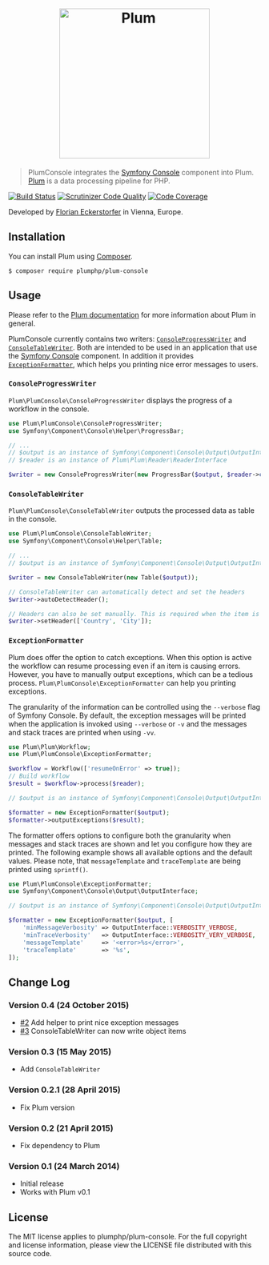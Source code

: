 <h1 align="center">
    <img src="http://cdn.florian.ec/plum-logo.svg" alt="Plum" width="300">
</h1>

> PlumConsole integrates the [Symfony Console](http://symfony.com/doc/current/components/console/introduction.html)
component into Plum. [Plum](https://github.com/plumphp/plum) is a data processing pipeline for PHP.

[![Build Status](https://travis-ci.org/plumphp/plum-console.svg?branch=master)](https://travis-ci.org/plumphp/plum-console)
[![Scrutinizer Code Quality](https://scrutinizer-ci.com/g/plumphp/plum-console/badges/quality-score.png?b=master)](https://scrutinizer-ci.com/g/plumphp/plum-console/?branch=master)
[![Code Coverage](https://scrutinizer-ci.com/g/plumphp/plum-console/badges/coverage.png?b=master)](https://scrutinizer-ci.com/g/plumphp/plum-console/?branch=master)

Developed by [Florian Eckerstorfer](https://florian.ec) in Vienna, Europe.


Installation
------------

You can install Plum using [Composer](http://getcomposer.org).

```shell
$ composer require plumphp/plum-console
```


Usage
-----

Please refer to the [Plum documentation](https://github.com/plumphp/plum/blob/master/docs/index.md) for more
information about Plum in general.

PlumConsole currently contains two writers: [`ConsoleProgressWriter`](#consoleprogresswriter) and 
[`ConsoleTableWriter`](#consoletablewriter). Both are intended to be used in an application that use the
[Symfony Console](http://symfony.com/doc/current/components/console/introduction.html) component. In addition it
provides [`ExceptionFormatter`](#exceptionformatter), which helps you printing nice error messages to users.

### `ConsoleProgressWriter`

`Plum\PlumConsole\ConsoleProgressWriter` displays the progress of a workflow in the console.

```php
use Plum\PlumConsole\ConsoleProgressWriter;
use Symfony\Component\Console\Helper\ProgressBar;

// ...
// $output is an instance of Symfony\Component\Console\Output\OutputInterface
// $reader is an instance of Plum\Plum\Reader\ReaderInterface

$writer = new ConsoleProgressWriter(new ProgressBar($output, $reader->count()));
```

### `ConsoleTableWriter`

`Plum\PlumConsole\ConsoleTableWriter` outputs the processed data as table in the console.

```php
use Plum\PlumConsole\ConsoleTableWriter;
use Symfony\Component\Console\Helper\Table;

// ...
// $output is an instance of Symfony\Component\Console\Output\OutputInterface

$writer = new ConsoleTableWriter(new Table($output));

// ConsoleTableWriter can automatically detect and set the headers
$writer->autoDetectHeader();

// Headers can also be set manually. This is required when the item is an object
$writer->setHeader(['Country', 'City']);
```


### `ExceptionFormatter`

Plum does offer the option to catch exceptions. When this option is active the workflow can resume processing even if
an item is causing errors. However, you have to manually output exceptions, which can be a tedious process.
`Plum\PlumConsole\ExceptionFormatter` can help you printing exceptions.

The granularity of the information can be controlled using the `--verbose` flag of Symfony Console. By default, the
exception messages will be printed when the application is invoked using `--verbose` or `-v` and the messages and
stack traces are printed when using `-vv`.

```php
use Plum\Plum\Workflow;
use Plum\PlumConsole\ExceptionFormatter;

$workflow = Workflow(['resumeOnError' => true]);
// Build workflow
$result = $workflow->process($reader);

// $output is an instance of Symfony\Component\Console\Output\OutputInterface

$formatter = new ExceptionFormatter($output);
$formatter->outputExceptions($result);
```

The formatter offers options to configure both the granularity when messages and stack traces are shown and let you
configure how they are printed. The following example shows all available options and the default values. Please note,
that `messageTemplate` and `traceTemplate` are being printed using `sprintf()`.

```php
use Plum\PlumConsole\ExceptionFormatter;
use Symfony\Component\Console\Output\OutputInterface;

// $output is an instance of Symfony\Component\Console\Output\OutputInterface 

$formatter = new ExceptionFormatter($output, [
    'minMessageVerbosity' => OutputInterface::VERBOSITY_VERBOSE,
    'minTraceVerbosity'   => OutputInterface::VERBOSITY_VERY_VERBOSE,
    'messageTemplate'     => '<error>%s</error>',
    'traceTemplate'       => '%s',
]);
```


Change Log
----------

### Version 0.4 (24 October 2015)

- [#2](https://github.com/plumphp/plum-console/pull/2) Add helper to print nice exception messages
- [#3](https://github.com/plumphp/plum-console/pull/3) ConsoleTableWriter can now write object items

### Version 0.3 (15 May 2015)

- Add `ConsoleTableWriter`

### Version 0.2.1 (28 April 2015)

- Fix Plum version

### Version 0.2 (21 April 2015)

- Fix dependency to Plum

### Version 0.1 (24 March 2014)

- Initial release
- Works with Plum v0.1


License
-------

The MIT license applies to plumphp/plum-console. For the full copyright and license information,
please view the LICENSE file distributed with this source code.
